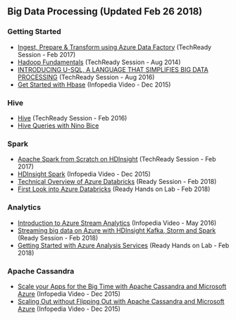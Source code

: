 ## Big Data Processing (Updated Feb 26 2018)

### Getting Started

- [Ingest, Prepare & Transform using Azure Data Factory](https://techreadytv.com/TR24/session?sCode=BA303) (TechReady Session - Feb 2017)
- [Hadoop Fundamentals](https://techreadytv.com/TR19/session?sCode=DP202) (TechReady Session - Aug 2014)
- [INTRODUCING U-SQL, A LANGUAGE THAT SIMPLIFIES BIG DATA PROCESSING](https://techreadytv.com/TR23/session?sCode=BA322) (TechReady Session - Aug 2016)
- [Get Started with Hbase](https://microsoft.sharepoint.com/sites/academy/media/AEVD-3-101606) (Infopedia Video - Dec 2015)

### Hive

- [Hive](https://techreadytv.com/TR22/session?sCode=BA308) (TechReady Session - Feb 2016)
- [Hive Queries with Nino Bice](https://microsoft.sharepoint.com/sites/infopedia/media/details/AEVD-3-106229)

### Spark

- [Apache Spark from Scratch on HDInsight](https://techreadytv.com/TR24/session?sCode=BACT310) (TechReady Session - Feb 2017)
- [HDInsight Spark](https://microsoft.sharepoint.com/sites/academy/media/AEVD-3-101607) (Infopedia Video - Dec 2015)
- [Technical Overview of Azure Databricks](https://content.microsoftready.com/FY18Q3/session/DAI-AAAI315) (Ready Session - Feb 2018)
- [First Look into Azure Databricks](https://labondemand.com/AuthenticatedLaunch/38100?providerId=1) (Ready Hands on Lab - Feb 2018)


### Analytics

- [Introduction to Azure Stream Analytics](https://microsoft.sharepoint.com/sites/infopedia/media/details/AEVD-3-106230) (Infopedia Video - May 2016)
- [Streaming big data on Azure with HDInsight Kafka, Storm and Spark](https://content.microsoftready.com/FY18Q3/session/DAI-AAAI301) (Ready Session - Feb 2018)
- [Getting Started with Azure Analysis Services](https://labondemand.com/AuthenticatedLaunch/37996?providerId=1) (Ready Hands on Lab - Feb 2018)

### Apache Cassandra

- [Scale your Apps for the Big Time with Apache Cassandra and Microsoft Azure](https://microsoft.sharepoint.com/sites/academy/media/AEVD-3-101616) (Infopedia Video - Dec 2015)
- [Scaling Out without Flipping Out with Apache Cassandra and Microsoft Azure](https://microsoft.sharepoint.com/sites/academy/media/AEVD-3-101617) (Infopedia Video - Dec 2015)
